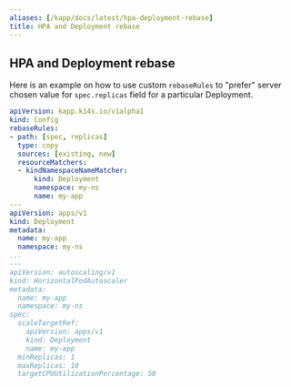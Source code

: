 ```yaml
---
aliases: [/kapp/docs/latest/hpa-deployment-rebase]
title: HPA and Deployment rebase
---
```

## HPA and Deployment rebase

Here is an example on how to use custom `rebaseRules` to "prefer" server chosen value for `spec.replicas` field for a particular Deployment.

```yaml
apiVersion: kapp.k14s.io/v1alpha1
kind: Config
rebaseRules:
- path: [spec, replicas]
  type: copy
  sources: [existing, new]
  resourceMatchers:
  - kindNamespaceNameMatcher:
      kind: Deployment
      namespace: my-ns
      name: my-app
---
apiVersion: apps/v1
kind: Deployment
metadata:
  name: my-app
  namespace: my-ns
...
---
apiVersion: autoscaling/v1
kind: HorizontalPodAutoscaler
metadata:
  name: my-app
  namespace: my-ns
spec:
  scaleTargetRef:
    apiVersion: apps/v1
    kind: Deployment
    name: my-app
  minReplicas: 1
  maxReplicas: 10
  targetCPUUtilizationPercentage: 50
```
